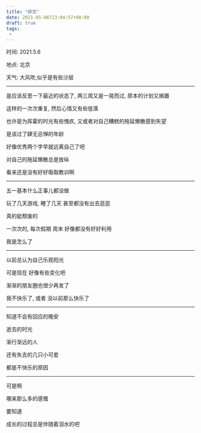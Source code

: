```yaml
---
title: "碎念"
date: 2021-05-06T23:04:57+08:00
draft: true
tags:
 - 
---
```

时间: 2021.5.6

地点: 北京

天气: 大风吹,似乎是有些沙层

---

是应该反思一下最近的状态了, 两三周又是一晃而过, 原本的计划又搁置

这样的一次次重复, 然后心情又有些低落

也许是为挥霍的时光有些愧疚, 又或者对自己糟糕的拖延懒散感到失望

是该过了肆无忌惮的年龄

好像优秀两个字早就远离自己了吧

对自己的拖延懒散总是放纵

看来还是没有好好吸取教训啊

---
五一基本什么正事儿都没做

玩了几天游戏, 睡了几天 甚至都没有出去逛逛

真的挺颓废的

一次次的, 每次假期 周末 好像都没有好好利用

我是怎么了

---

以前总认为自己乐观阳光

可是现在 好像有些变化吧

渐渐的朋友圈也很少再发了

我不快乐了, 或者 没以前那么快乐了

---
知道不会有回应的晚安

逝去的时光

渐行渐远的人

还有失去的几只小可爱

都是不快乐的原因

---

可是啊

哪来那么多的感慨

要知道

成长的过程总是伴随着泪水的吧










